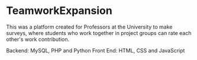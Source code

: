 # TeamworkExpansion
This was a platform created for Professors at the University to make surveys, where students who work together in project groups can rate each other's work contribution. 

Backend: MySQL, PHP and Python
Front End: HTML, CSS and JavaScript
